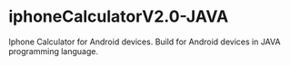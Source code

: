 # iphoneCalculatorV2.0-JAVA
Iphone Calculator for Android devices.
Build for Android devices in JAVA programming language.


